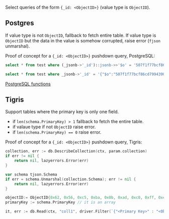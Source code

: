 Select queries of the form `{_id: <ObjectID>}` (value type is `ObjectID`).

## Postgres

If value type is not `ObjectID`, fallback to fetch entire table.
If value type is `ObjectID` but the data in the value is somehow corrupted, raise error (`fjson` unmarshal).

Proof of concept for a `{_id: <ObjectID>}` pushdown query, PostgreSQL:

```sql
select * from test where (_jsonb->'_id')::jsonb->>'$o' = '507f1f77bcf86cd799439011';
```

```sql
select * from test where _jsonb->'_id' = '{"$o":"507f1f77bcf86cd799439011"}'::jsonb;
```

[PostgreSQL functions](https://www.postgresql.org/docs/14/functions-json.html)

## Tigris

Support tables where the primary key is only one field.

* if `len(schema.PrimaryKey) > 1` fallback to fetch the entire table.
* if valaue type if not `ObjectID` raise error.
* if `len(schema.PrimaryKey) == 0` raise error.

Proof of concept for a `{_id: <ObjectID>}` pushdown query, Tigris:

```go
collection, err := db.DescribeCollection(ctx, param.collection)
if err != nil {
    return nil, lazyerrors.Error(err)
}

var schema tjson.Schema
if err = schema.Unmarshal(collection.Schema); err != nil {
    return nil, lazyerrors.Error(err)
}

objectID:= ObjectID{0x62, 0x56, 0xc5, 0xba, 0x0b, 0xad, 0xc0, 0xff, 0xee, 0x00, 0x00, 0x01}
primaryKey := schema.PrimaryKey // it is an array

it, err := db.Read(ctx, "coll1", driver.Filter(`{"<Primary Key>" : "<ObjectID>"}`), nil)
```